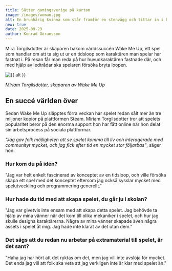 ```yaml
---
title: Sätter gamingsverige på kartan
image: /images/woman.jpg
alt: En brunhårig kvinna som står framför en stenvägg och tittar in i kameran.
new: true
date: 2025-09-29
author: Konrad Göransson
---
```


Mira Torgilsdotter är skaparen bakom världssuccén Wake Me Up, ett spel som handlar om att ta sig ut ur en tidsloop som karaktären man spelar har fastnat i. På resan får man reda på hur huvudkaraktären fastnade där, och med hjälp av ledtrådar ska spelaren försöka bryta loopen.

<img src="{{ image }}" alt="{{ alt }}">

*Miriam Torgilsdotter, skaparen av Wake Me Up*

## En succé världen över
Sedan Wake Me Up släpptes förra veckan har spelet redan sålt mer än tre miljoner kopior på plattformen Steam. Miriam Torgilsdotter tror att spelets popularitet beror på den enorma support hon har fått online när hon delat sin arbetsprocess på sociala plattformar.

*"Jag gav folk möjligheten att se spelet komma till liv och interagerade med communityt mycket, och jag fick efter tid en mycket stor följarbas"*, säger hon.

### Hur kom du på idén?
"Jag var helt enkelt fascinerad av konceptet av en tidsloop, och ville försöka skapa ett spel med det konceptet eftersom jag också sysslar mycket med spelutveckling och programmering generellt."

### Hur hade du tid med att skapa spelet, du går ju i skolan?
"Jag var givetvis inte ensam med att skapa detta spelet. Jag behövde ta hjälp av mina vänner när det kom till olika mekaniker i spelet, och hur jag skulle designa karaktärerna. Några av mina vänner skapade även några assets i spelet åt mig. Jag hade inte klarat av det utan dem."

### Det sägs att du redan nu arbetar på extramaterial till spelet, är det sant?
"Haha jag har hört att det ryktas om det, men jag vill inte avslöja för mycket. Det enda jag vill att folk ska veta att jag verkligen inte är klar med spelet än."